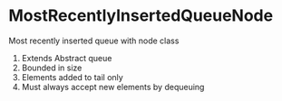 # MostRecentlyInsertedQueueNode
Most recently inserted queue with node class

1. Extends Abstract queue
2. Bounded in size
3. Elements added to tail only
4. Must always accept new elements by dequeuing 
